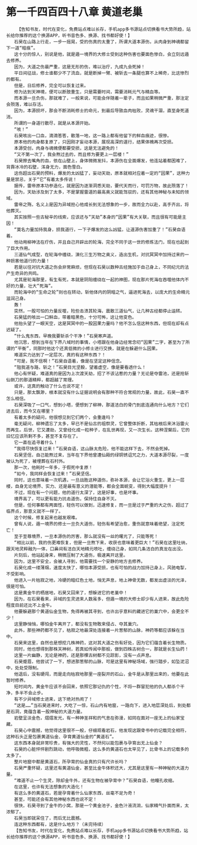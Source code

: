 # 第一千四百四十八章 黄道老巢
        【告知书友，时代在变化，免费站点难以长存，手机app多书源站点切换看书大势所趋，站长给你推荐的这个换源APP，听书音色多、换源、找书都好使！】
       石昊在山路上行走，一步一摇晃，受的伤真的太重了，所谓大道本源伤，从肉身到神魂都留下一道“暗痕”。
       这十分的惊人，别说是他，就是遁一境界的大修士受到这种伤害也要面色惨白，会立刻远遁去修养。
       因为，大道之伤最严重，这是无形的伤，难以治疗，九成九会死掉！
       平日间征战，修士谁都少不了流血，就是断掉一臂、被斩去一条腿也算不上稀奇，比这惨烈的都有。
       但是，日后修养，完全可以恢复过来。
       修为达到天神境，便可以断肢重生，只是需要时间，需要消耗元气与精血等。
       而本源一旦负伤，那就难了，一般来说，可能会伴随着一辈子，而且如果稍微严重，那注定会殒落，难以存活。
       因为，本源损坏，那会不断消耗修士的命元，到最后导致血肉枯败，灵魂干涸，直至身死道消。
       所谓的一身道行散尽，就是从本源开始。
       “咳！”
       石昊咳出一口血，滴滴答答，散落一地，这一路上都有他留下的鲜血痕迹，很惨。
       原本他的肉身都复原了，只因刚才妄动本源，展现高深的道行，结果体魄再次受损。
       本源受创，肉身与魂魄便都要受损，这是无法避免的！
       “又不第一次了，我会熬过去的，而且修为要更上一层楼！”
       石昊擦去嘴角的血，依在山壁上，身体微微发抖，本源伤在全面爆发，他连站着都困难了，背靠冰冷的石壁，浑身无力，面色雪白。
       这伤超出石昊的预料，爆发的太凶猛了，妄动天劫，原本就相对应着一定的“因果”，这种力量是禁忌，关于“它”有着太多传说！
       据传，雷帝原本功参造化，就是因为逐渐洞悉天劫，要代天而行，可罚万物，故此殒落了！
       因为，天劫涉及到了太多，不是掌握雷道的最高奥义就能驾驭的，还有其他神秘与未知的领域。
       雷帝之殇，名义上是因为异域担心他成长到无法想象的一步，故而全力以赴，高手齐出，将他葬灭。
       其实按照一些古秘辛的线索，应该还与“天劫”本身的“因果”有大关联，而且很有可能是主因！
       “莫名力量加持我身，损我道行，一下子爆发的这么凶猛，让道源伤害加重了！”石昊自语着。
       他动用柳神法在疗伤，并且自己开辟出的轮海，完全不同于这一世的修炼法门，现在也起到了巨大作用。
       三道仙气成型，在轮海中缠绕，演化三生万物之奥义，造出生机，对抗冥冥中加持过来的一种损害他道行的力量！
       若是以往对抗大道之伤会非常麻烦，但现在石昊以数种古经施加于自己身上，不同纪元的法产生奇异的共鸣。
       尤其是轮海那里，有生有死，本就是阴阳缠绕在一起的神图，现在那片死海在吞噬他体内不好的力量，壮大“死海”。
       而轮海中的“生命之轮”则也在转动，斩他体内的阴暗之气，逼进死海去，以庞大的生命精元滋润己身。
       轰！
       突然，一股可怕的力量反噬，险些击溃其轮海，震散三道仙气，让几种古经都停止运转。
       石昊猛的咳出一口鲜血，带着暗黑色，十分可怖，这让他变色。
       他抬头望了一眼天空，这是冥冥中的一股因果力量吗？他不怎么信这种东西，但现在却有点迟疑了。
       “什么鬼东西，早晚我要斩杀个干净！”石昊寒声道。
       他沉思，想到当年在下界八域时的事情，小塔跟在他身边经常念叨“因果”二字，甚至为了所谓的“平衡”，同那时他这个还真低微的小修士进行交换，就是在躲避什么因果。
       难道实力达到了一定层次，真的有这种东西？！
       “可是，我不信啊！”石昊自语着，像是在坚定这种信念。
       “阻我道与路，斩之！”石昊目光坚毅，望着虚空，像是要看透什么！
       他心有怀疑，难道真的是因为上次渡天劫，招了不该沾惹的力量？无论是夺雷池，还是抢斩仙铡刀的那道精粹，都超越了常理。
       或许，这真的触动了什么也说不定！
       只是，那太飘渺，根本就没有什么证据说明会有那种不符合常规的力量，故此，石昊一直不怎么相信。
       石昊深吸了一口气，想到小塔，便想到了柳神，那道洁白的骨门到底连通向什么地方？它们进去后，而今又在哪里？
       有着太多的疑问，他很想见到它们两个，会重逢吗？
       毫无疑问，柳神遗忘了太多，早已不是仙古的祖祭灵，它曾整体折断，其枯根后来沐浴雷火而再生。后世，它又遭劫，又曾经化成一粒种子，在乱世再现，又一次生长。这种涅槃后，它的旧忆应该所剩不多，甚至不复存在了。
       它一直在追寻着什么！
       “我得尽快恢复过来！”石昊自语，这山脉太危险，他不能这样下去，不然会死掉。
       石昊坚信，自己能熬过来，当年在下界他曾遭仙殿的绿铜锈诅咒之力，大道本源尽裂，一度被认为死了，被埋葬在石村外。
       那一次，他耗时一年多，于假死中复原！
       “如今，我同样会恢复过来！”石昊坚信。
       同时，这也意味着一次机遇，一旦战胜这种道伤，弥补本源，会让它浴火重生，更上一层楼，自身无论境界、实力、还是最有意义的潜能等，都会全面蜕变，得到大幅度提升！
       不过，现在有一个问题，他的道行太深了，这是好事，也是坏事。
       境界高了，可以更有能力抗击道伤，保持住自身不灭。
       但是，任何事都有两面性，轻伤可以做到，迅速修复，而一旦是过于严重的大之伤，超过了临界点，那意义就不一样了。
       这个时候，修复起来也越发艰难。
       曾有人说，遁一境界的修士一旦负大道伤，轻伤有希望治愈，重伤就意味着绝望，注定死亡！
       至于至尊境界，一旦本源伤的厉害，那么就没有一丝的曙光了，只能等死！
       “相比以前，我的伤更难恢复，但是一旦熬下来，收获也意味着更巨大！”石昊在这里吐纳，跟天地灵粹融为一体，口鼻间有洁白天地精元喷吐，缠绕己身，如同几条洁白的真龙在出没。
       片刻后，他站起身来，稍微压制了大道伤，极速离开这里。
       因为，这里不安全，会被人寻到，他需要找一个安静的地方去修养。
       石昊化成一缕薄烟，速度太快了，哪怕本源受损，也有可怕的战力加持己身上，风驰电掣，不受影响。
       他进入一片枯寂之地，冷硬的暗红色土地，悄无声息，地上神骨无数，都发出虚淡的光泽，很是可怕。
       这是黄金牛的栖居地，石昊又回来了，想躲进它的老巢中！
       因为，在石昊看来，异域的生灵进来人数虽多，但遁一境的大修士却少有人进来，故此危险程度目前还比不上金牛。
       他要躲避那个黄道仙金生物，免得再被其寻到，也许出乎意料的藏进它的巢穴中，会更全不少！
       这里静悄悄，哪怕金牛离开了，都没有生物敢来侵占、夺其巢穴。
       此外，那些神药都不见了，枯寂之地最深处连接着一片葱郁的山脉，神药等都应该躲在当中。
       石昊来这里，自然也是想挖几株神药，这对其大道之伤有好处，因为它们蕴含着长生物质。
       同时，他也想得到那株天神树，若真如传闻中那般，做到四株古树合一，那就是长生仙药！
       这里一片幽静，无论是神药，还是那棵古树都不见踪影，没有一点声息。
       石昊蹙眉，他尝试了一下，想进那葱郁的山脉，可是这里有神秘场域，强行踏步，如坠泥沼中，处处受限制。
       他退后，没有硬闯，而是走向枯寂地那里一座裂开的石山，金牛是从那里出来的，他要在此暂时修养。
       短时间内，黄金牛应该不会回来，依照它那记仇的个性，不将一群冒犯他的仇人都杀个干净，多半不会止步。
       有不少异域修士进来，这下绝对热闹了！
       “这是……”当石昊进来时，大吃了一惊，石山内有地窟，一路向下，进入地层深处后，到处都是石洞，竟蕴含着一股神秘的大道力量。
       岩壁呈淡金色，熠熠发光，有一种神圣祥和的气息在弥漫，如同在面对一座无上的仙家宝藏。
       石昊心中震撼，他觉得这里很不一般，仔细观看岩石，他发现这跟骨书中的记载完全相符，这种石头正是包裹黄道仙金、孕育黄道仙金的“黄道石”。
       这东西本身就非常珍贵，有强大的灵性，不然何以能包裹与孕育出无上仙金？
       石昊的心脏怦怦剧烈跳动，他呼吸微粗，这么多的黄道石也太罕见了，比骨书上的记载多的太多了。
       整片地窟中都是黄道石，所孕育的仙金真的只有尺许长吗？
       石昊严重怀疑，这里还有黄道仙金，甚至比金牛体积还大，尤其是这里有一种神秘的大道力量。
       “难道不止一个生灵，除却金牛外，还有生物在被孕育中？”石昊自语，他瞳孔收缩。
       在这里，也许有无法想象的大造化！
       有这么多的黄道石，若是孕育着什么仙家东西，丝毫不足为奇！
       甚至，可能还会有其他神秘东西也说不定！
       很快，石昊寻到了金牛的小窝，那是一个黄金池子，金色汁液流淌，仙家精气扑面而来，太浓郁了。
       石昊当即就呆住了，而后无比震撼。
       连这种东西都有，这是什么地方？（未完待续）
       【告知书友，时代在变化，免费站点难以长存，手机app多书源站点切换看书大势所趋，站长给你推荐的这个换源APP，听书音色多、换源、找书都好使！】